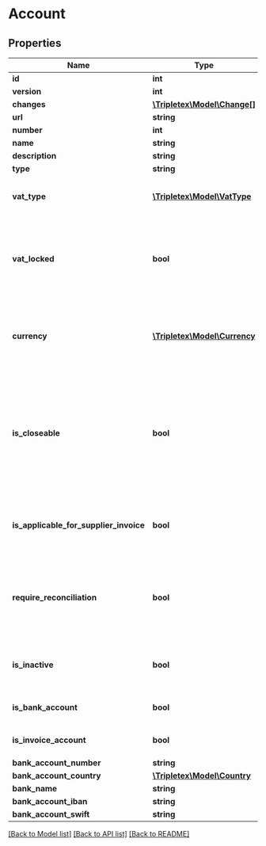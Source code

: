 # Account

## Properties
Name | Type | Description | Notes
------------ | ------------- | ------------- | -------------
**id** | **int** |  | [optional] 
**version** | **int** |  | [optional] 
**changes** | [**\Tripletex\Model\Change[]**](Change.md) |  | [optional] 
**url** | **string** |  | [optional] 
**number** | **int** |  | 
**name** | **string** |  | 
**description** | **string** |  | [optional] 
**type** | **string** |  | [optional] 
**vat_type** | [**\Tripletex\Model\VatType**](VatType.md) | The default vat type for this account. | [optional] 
**vat_locked** | **bool** | True if all entries on this account must have the vat type given by vatType. | [optional] [default to false]
**currency** | [**\Tripletex\Model\Currency**](Currency.md) | If given, all entries on this account must have this currency. | [optional] 
**is_closeable** | **bool** | True if it should be possible to close entries on this account and it is possible to filter on open entries. | [optional] [default to false]
**is_applicable_for_supplier_invoice** | **bool** | True if this account is applicable for supplier invoice registration. | [optional] [default to false]
**require_reconciliation** | **bool** | True if this account must be reconciled before the accounting period closure. | [optional] [default to false]
**is_inactive** | **bool** | Inactive accounts will not show up in UI lists. | [optional] [default to false]
**is_bank_account** | **bool** |  | [optional] [default to false]
**is_invoice_account** | **bool** |  | [optional] [default to false]
**bank_account_number** | **string** |  | [optional] 
**bank_account_country** | [**\Tripletex\Model\Country**](Country.md) |  | [optional] 
**bank_name** | **string** |  | [optional] 
**bank_account_iban** | **string** |  | [optional] 
**bank_account_swift** | **string** |  | [optional] 

[[Back to Model list]](../README.md#documentation-for-models) [[Back to API list]](../README.md#documentation-for-api-endpoints) [[Back to README]](../README.md)


